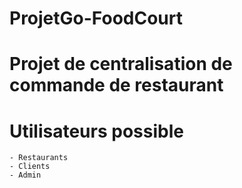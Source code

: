 # ProjetGo-FoodCourt

# Projet de centralisation de commande de restaurant

# Utilisateurs possible 
    - Restaurants
    - Clients
    - Admin
